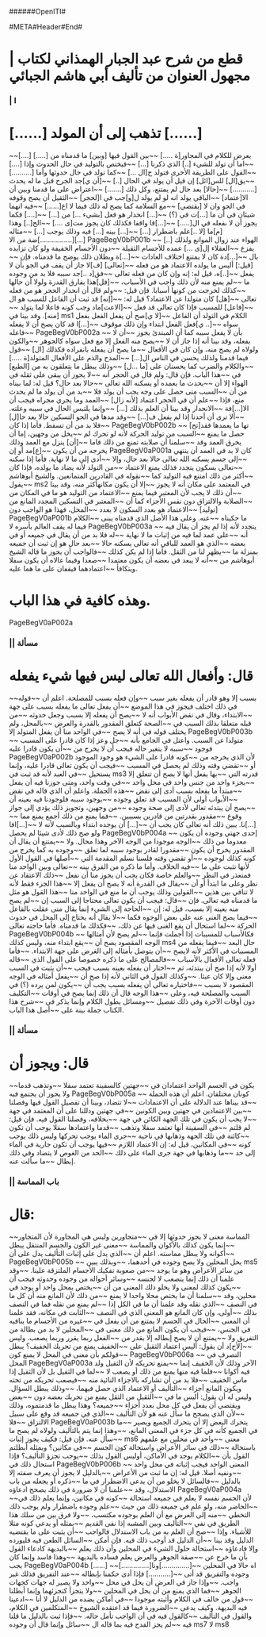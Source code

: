 ﻿######OpenITI#

#META#Header#End#

# | قطع من شرح عبد الجبار الهمذاني لكتاب مجهول العنوان من تأليف أبي هاشم الجبائي

### | I
#  [......] تذهب إلى أن المولد [......]
~~[....] يعرض للكلام في المجاور[ة .....]
~~بين القول فيها [وبين] ما قدمناه من [.....]
~~اما أن تولد للشيء [..] الذي ذكرنا [...]
~~فيختص بالتوليد في حال الحدوث وإذا [....]
~~القول على الطريقة الأخرى فتولد ح[ال ...]
~~كما تولد في حال حدوثها وأما [..........]
~~يق[ال] للس[ائل] إن قيل أن يولد في الحال [..]
~~[أن ي]جد الجرح قبل ما له يحدث [...........]
~~[حالا] بعد حال لم يمتنع، وكل ذلك [.......]
~~اعتراض على ما قدمنا وبين أن الا[عتماد]
~~الباقي يولد انه لو لم يولد ل[و]جب في ا[لحجر]
~~الثقيل أن يصح وقوفه في الجو وان لا [يقتضي]
~~مع السلامة كما يصح له ذلك فيما لا اع[......]
~~فيه انهما شيئان في أن ما [...]ت في (؟)
~~[...] انحدار هو فعل [بشيء ...] من [...]
~~[....] فكما يجوز أن لا ىفعله في ال[.....]
~~[...]قا واقفا فكذلك كان يجوز مت[ى ....]
~~الح[..] وهذا [م]ما [لا ..]علم باضطرار [...]
~~[...] بينه [...] فيه وذلك يوجب [...]
~~مثاله [................]ضة من الا[...]
PageBegV0bP001b
~~ [..] الهواء عند زوال الموانع ولذلك يفزع
~~العقلاء إل[ى ...] عمده للأجسام الثقيلة
~~دون الأجسام الخفيفة ولو كان تزايده بال
~~[...]دة كان لا يمتنع اختلاف العادات
~~[...]ة وبطلان ذلك يوضح ما قدمناه. فإن
~~[قيل:] أليس ما يولده الاعتماد هو من فعله
~~[تعالى] [ف]لا جاز أن يقف في الجو بأن لا يفعل
~~[..]ه، قيل له: إنه وإن كان من فعله تعالى
~~فق[د ..]جد سببه فلا بد من وجوده ما
~~لم يمنع منه لأن ذلك واجب في الأسباب،
~~[فل]هذا يفارق القدرة ولولا أن حالها
~~كذلك لخرجت من كونها أسبابا. فإن قيل:
~~ولم قال أن انحدار الحجر هو من فعله تعالى
~~[هل] كان متولدا عن الاعتماد؟ قيل له:
~~[إنه] قد ثبت أن الفاعل للسبب هو ال
~~[فاعل] للمسبب فإذا كان تعالى قد فعل
~~[الاعت]ماد وجب كونه فاعلا لما يتولد
~~[منه]. وقد بينا في ms1 الكلام في التولد أن الفاعل
~~[لا ي]صح أن يفعل الفعل بفعل سواه
~~[.. ي]فعل الفعل ابتداء وإن ذلك موقوف
~~[...]ا قد كان يصح أن لا يفعله
~~فاعله
PageBegV0bP002a
~~ بأن لا يفعل سببه كما أن المبتدئ يجوز
~~أن لا يفعله، وقد بينا أنه إذا جاز أن لا
~~يصح منه الفعل إلا مع فعل سواه كالجوهر
~~والكون ولولاه لم يصح منه، وإن كان في الأفعال
~~ما يصح أن يفعله بانفراده فكذلك [ال]
~~قول فيما قدمنا ولذلك يحسن في الناس ال[...]
~~المدح والذم على الأفعال المتولد[ة .....]
~~والكلام والضرب كما يحسنان على [ما ...ل]
~~وذلك يبطل ما يتعلقون به من [الطبع] في
~~هذا الباب. فإن قال: ولم قال في الحجر أنه
~~لا يجوز أن يبقى على ثقله في الهواء إلا أن
~~يحدث ما يعمده أو يسكنه الله تعالى
~~حالا بعد حال؟ قيل له: لما بيناه من أن
~~السبب متى حصل على وجه يجب أن يولد فلا
~~بد من أن يولد ما لم يحدث منع، فإذا
~~علم أن في الحجر اعتماد [لأنه زال]
~~العمد وما يجري مجراه فيجب أن الا[...]فة
~~الانحدار وقد بينا أن العلم بذلك [...]
~~وإنما يلتبس الحال في سببه وعلته.
~~ألا ترى أن أحدنا إذا لم يفعل ف[...]
~~وقد مدها في الجو التسكين حالا بعد حا[ل]
~~فلا بد من أن تسقط. فأما إذا كان
PageBegV0bP002b
~~ [تح]تها ما يعمدها فقد حصل ما يمنع
~~السبب من توليد الحركة لأنه لو تحرك لم
~~يخل من وجهين، إما أن يخرق العمد وقد
~~سلمنا أن صلابته تمنع من ذلك فاما
~~[أن] ينزل مع العمد وذلك يخرجه من أن يكون
~~[ع]مد أو إن PageBegV0aP001a كان لا بد في العمد أن ينتهي
~~إلى جسم يسكنه الله تعالى حالا بعد حال، وإلا
~~أدى إلى ما لا نهاية. فأما إذا سكنه
~~تعالى بسكون يتجدد فذلك يمنع الاعتماد
~~من التولد لأنه يضاد ما يولده، فإذا كان
~~أكثر من ذلك امتنع فيه التوليد كما
~~نقوله في القادرين المتمانعين. والشيخ أبوهاشم
~~يقول ms2 في المعتمد على مكان أنه لا يجوز
~~إلا أن يكون مكانهأكثر منه، وقد بينا
~~أن ذلك لا يجب لأن المعتبر فيما يمنع
~~الاعتماد من التوليد هو ما في المكان من
~~الصلابة والالتزاق دون نفس الأجزاء كما أن
~~المعتبر في التسكين المجدد المانع من [توليد]
~~الاعتماد هو بعدد السكون لا بعدد
~~المحل، فهذا هو الواجب دون PageBegV0aP001b ما حكيناه
~~عنه. وعلى هذا الأصل الذي قدمناه يبنى
~~الكلام فيما له يقف العالم بأسره لا
PageBegV0bP003a
~~ يتجدد لأنه إذا لم يجز أن يقال فيه أنه
~~على عمد لما فيه من إثبات ما لا نهاية
~~له فلا بد من أن يقال في جميعه أو في بعضه
~~الذي هو العمد للباقي أنه تعالى يسكنه حالا
~~بعد حال هو إن ثبت أن جميعه بمنزلة ما
~~يظهر لنا من الثقل. فأما إذا لم يكن كذلك
~~فالواجب أن يجوز ما قاله الشيخ أبوهاشم من
~~أنه لا يبعد في بعضه أن يكون معتمدا
~~صعدا وفيما عالاه أن يكون سفلا ويتكافأ
~~اعتمادهما فيقفان على ما هما عليه.
# وهذه كافية في هذا الباب.
PageBegV0aP002a
### || مسألة
# قال: وأفعال الله تعالى ليس فيها شيء يفعله
~~بسبب إلا وهو قادر أن يفعله بغير سبب
~~وإن فعله بسبب للمصلحة. اعلم أن
~~قوله في ذلك اختلف فيجوز في هذا الموضع
~~أن يفعل تعالى ما يفعله بسبب على جهة
~~الابتداء، وقال في نقض الأبواب أنه لا
~~يصح أن يفعله إلا بسبب وجعل حدوثه
~~من قبله متعلقا بذلك السبب في
~~الصحة كتعلق المقدور بالقدرة والعرض
~~بالمحل، ولم يختلف قوله في أنه لا يصح
~~في الواحد منا أن يفعل المتولد إلا
PageBegV0bP003b
~~ متولدا عن السبب. واعتل في الجامع بأنه
~~جل وعز إذا كان قادرا على المسبب فوجود
~~سببه لا يتغير حاله فيجب أن لا يخرج من
~~أن يكون قادرا عليه PageBegV0aP002b لأن الذي يخرجه من
~~كونه قادرا على الشيء هو وجود الموجود أو
~~تقضي وقته وذلك لم يحصل في المسبب
~~فيجب أن يكون تعالى قادرا عليه، وإنما يستحيل
~~في العبد لأنه قد ثبت في ms3 قدرته التي
~~بها يفعل أنها لا يصح أن تتعلق إلا
~~بجزء واحد من جنس واحد في محل واحد
~~في وقت واحد، ومتى جوزنا فيه أن يفعل
~~مبتدأ ما يفعله بسبب أدى إلى نقض
~~هذه الجملة. واعلم أن الذي قاله في نقض
~~الأبواب أولى لأن المسبب قد تعلق وجوده
~~بوجود سببه فلوجودنا فيه بعينه أن
~~يصح أن يبتدئه تعالى لأدى إلى صحة وجوده
~~من وجهين، وتجويز ذلك يؤدي إلى جواز وقوع
~~مقدور بقدرتين من قادرين بسببين.
~~فما يمنع من ذلك أجمع يمنع مما
~~[...]نا. يبين ذلك أنه تعالى كان يجب أن
~~[...] أن يوجده ابتداء وبالسبب لأنه لا
~~[...]افا ولو صح ذلك لأدى شيئا لم يحصل
PageBegV0bP004a
~~ إحدى جهتي وجوده أن يكون معدوما من ذلك
~~الوجه موجودا من الوجه الآخر وهذا محال. ولا
~~يمتنع أن يقال أن المقدور يخرج أن يكون
~~مقدورا لقادر بوجود سببه لما تعلق
~~وجوده به كما يخرج من كونه كذلك لوجوده
~~أو تقضي وقته فلسنا نسلم المقدمة التي
~~أصلها في القول الأول لأنها تثبت على ما
~~فيه الخلاف. وأما ما ذكره من الفرق بينه
~~تعالى وبين الواحد منا فمتعذر في النظر
~~والعلم خاصة فكان يجب أن يجوز منا أن نفعل
~~ذلك الاعتقاد عن نظر وعلى ما ابتدأ أو أن
~~يقال في القدرة أنه لا يصح أن يفعل إلا
~~هذا الجزء فقط لأنه لا تنافي بين هذين
~~القولين وذلك يوجب أن ما منع في الواحد منا
~~هذا القول هو مثل ما قدمناه فيه تعالى. فإن
~~قال: فيجب أن يكون تعالى محتاجا إلى السبب إن
~~لم يصح منه بعينه إلا بسبب، قيل له: إن
~~الحاجة إلى الشيء إنما يقال متى عقلت بالفاعل
~~فيما يصح الغنى عنه على بعض الوجوه فكما
~~لا يقال أنه يحتاج إلى المحل في حدوث الحركة
~~لما استحال أن يقع الغنى فيها عن ذلك،
~~فكذلك ما قدمناه. فأما حاجته تعالى
PageBegV0bP004b
~~ فكالأسباب للمسببات إذا أجملت فإنما
~~لم يصح لأن أمثالها الوجه المقصود يصح أن
~~يقع ابتداء منه، وليس كذلك ms4 حال البعد
~~فيما يفعله من المسببات في الأكثر لأنه لايصح
~~أن يتوصل بأمثاله إلى الغرض على جهة الابتداء.
~~فأما فعله تعالى الأفعال بالأسباب
~~فالمصالح على ما ذكره خصوصا على القول الذي
~~قاله أولا لأنه إذا صح أن يبتدئه، ثم
~~اختار أن يفعله بعينه بسبب فيجب
~~أن يثبت في السبب معنى وإلا كان عبثا.
~~وكذلك القول في الثاني لأنه إذا صح أن
~~يفعل أمثاله في الوجه المقصود لا بسبب
~~فاختياره تعالى أن يفعله بسبب يجب أن
~~يكون لمن يرده (؟) في السبب والمصلحة فيه، وعلى
~~هذا الوجه قال أن ذلك إنما يصح في أوقات
~~التكليف دون أوقات الآخرة وفي ذلك تفصيل
~~ومسائل يطول الكلام وإنما يذكر في
~~شرح هذا الكتاب جملة بينة على
~~أصل هذا الباب.
### || مسألة
# قال: ويجوز أن
~~يكون في الجسم الواحد اعتمادان في
~~جهتين كالسفينة تعتمد سفلا
~~وتذهب قدما ولا يجوز أن يجتمع فيه
PageBegV0bP005a
~~ كونان مختلفان. اعلم أن هذه الجملة
~~قد بيناها عند الدلالة على أن الاعتمادات
~~لا تتضاد، وبينا أن تفصيل القول فيها وفصلنا
~~بين الاعتمادين في جهتين وبين الكونين
~~في جهتين ودللنا على أن المعتمد في جهة
~~لا يجب أن يكون في تلك الجهة الكائن في جهة
~~بخلافه، وفصلنا القول فيه. فإن قيل: لم قلتم
~~في السفينة أنها تعتمد سفلا وتذهب
~~قدما واعتمادها سفلا يوجب أن تكون
~~كائنة في تلك الجهة وذهابها في ناحية
~~جري الماء يوجب تحركها وليس ذلك يوجب كونه
~~في المكانين، قيل له: إن الاعتماد اللازم
~~فيها يوجب أن تكون جارية في الماء إلى حد
~~ما وذهابها في جهة جرى الماء على ذلك
~~الحد من الغوص لا يتضاد وفي ذلك إبطال
~~ما سألت عنه.

### || باب المماسة
# قال:
~~المماسة معنى لا يجوز حدوثها إلا في
~~متجاورين وليس هي المجاورة لأن المتجاور
~~إنما يكون كذلك بالأكوان والمماسة
~~معنى غير الكون والجسم المنتقل يبطل
~~أكوانه ولا يبطل مماسته. اعلم أن
~~الذي يدل على إثبات التأليف يدل على أن
PageBegV0bP005b
~~ يحل المحلين ولا يصح وجوده في أحدهما،
~~وبذلك يبين ms5 من سائر الأعراض وهو ما يوجد
~~من صعوبة تفكيك الأجسام الملتزقة علينا.
~~وقد علمنا أن ذلك إنما يتصعب لا لجنسه
~~وسائر أحواله من وجوده وحدوثه فيجب أن
~~يكون كذلك لمعنى ولا يخلو ذلك المعنى من أن
~~يختص بمحل واحد أو يوجد في محلين، وقد
~~سلمنا أن ما يختص محلا واحدا لا يمنع
~~من ذلك لأن المانع منه أن كل ما في النصف
~~الذي نقله وقد علمنا أن ما في الكل إذا
~~لم يمنع من نقله فما في النصف بذلك
~~أولى، وإن كان المانع هو المعنى الذي في النصف
~~الثابت في مكانه، فقد علمنا أن المعنى
~~الحال في الجسم لا يمتنع من أن يفعل في
~~غيره من الأجسام ما ينافيه في الجنس،
~~فيجب أن يكون المانع من ذلك معنى في
~~المحلين لا بد من بطالة من التفريق ولا
~~يمتنع أن لا يصح إبطاله إلا بقدر من
~~الفعل ربما يقرر وربما يصعب. وليس
~~[لأح]د أن يقول: أليس اعتماد الثقيل على
~~الخفيف يمنع من تحريك الخفيف؟ يبطل
~~قولكم بأن معنى في المحل لا يمنع كون
PageBegV0bP006a
~~ التصرف في المحل PageBegV0aP003a الآخر وذلك لأن الخفيف إنما
~~يمنع تحريكه لأن الثقيل ولد فيه أكوانا
~~فلما فيه منها يمنع من ذلك أو يصعب لا
~~لما في الثقيل بل لأن الثقيل إذا ماس الخفيف
~~فلا بد من أن تشاركه بالاجزاء النائية منه
~~فيصعب تحريكه من تحته ويكون المانع أجزاء
~~التأليف أو الاعتماد الذي حصل فيهما،
~~وذلك يبطل السؤال. وليس له أن يقول: أليس ما في
~~الثقيل من الثقل يمنع من تحريك بعضه دون
~~بعض ويقتضي أن يفعل في كل محل بعدد أجزاء
~~جميعه؟ وهذا يبطل ما قدمتموه، وذلك
~~لأن الذي يصحح ما سأل عنه هو لأن التأليف
~~الذي في جميعه قد وقع على سبيل الالتزاق
~~فلا PageBegV0aP003b يتحرك البعض إلا أن يتحرك الجميع ويصير
~~ما في الجميع كأنه في كل جزء في المعنى المانع،
~~وهذا إنما يتم بالتأليف ولولاه لم يصح ما
~~سأل عنه. فإن قيل: فكيف يجوز إثبات ms6 معنى
~~واحد في محلين مع علمهم باستحالة
~~ذلك في سائر الأعراض واستحالة كون الجسم
~~في مكانين؟ وبمثله أبطلتم القول بأن
~~الكلام يوجد في الأماكن، أوليس القول بذلك
~~يوجب تجزؤ التأليف؟ فإذا استحال ذلك في
PageBegV0bP006b
~~ المعنى الواحد فيجب إثباته في محل واحد
~~ونفيه أصلا. قيل له: إن ما ثبت من الأعراض
~~بالدليل لا يجوز أن يعرف صفته إلا بالدليل
~~فالسائل لا يخلو من أن يدعي الاضطرار في ما
~~ذكره أو يجعله من باب الاستدلال، وقد
~~علمنا أن لا ضرورة في ذلك يصحح ادعاؤه PageBegV0aP004a
~~لأن الجسم نفسه لا يعلم في جميعه استحالة
~~كونه في مكانين، وإنما يعلم ذلك في
~~الحاضر منه، ولو علم في جميعه ذلك من حيث
~~علم وجوده باضطرار ولم يوجب ذلك التخطي
~~منه إلى العرض مع أن العلم بوجوده مكتسب،
~~ولا فرق بين من سلك هذا الطريق في نفي
~~التأليف وبين المشبه إذا نفى القديم
~~بمثله أو يدعي كونه مثلا للأشياء. وإذا
~~صح أن العلم به من باب الاستدلال فالواجب
~~أن يثبت على ما يقتضيه الدليل وقد بينا
~~أن الدليل قد أوجب ذلك فيه. فإن أمكن
~~السائل الطعن فيه فليورده وإلا فادعاؤه
~~استحالة حلول الشيء في المحلين وأن ذلك يعلم
~~بالبديهة كادعاء القول بأن ما خرج عن
~~صفة الجوهر والعرض يعلم فساده بالبديهة
~~وهذا فاسد وإنما كان يجب PageBegV0aP004b [......]
~~[..............]اه حالا في المحلين
~~[..............]ونا وجوده والتفريق قد أتى
~~[...........] فإذا أدى حكمنا بإبطاله
~~عند التفريق فذلك غير واجب.
~~وإذا جاز في العرض أن يحل في محل
~~واحد ولا يصير له جهات كجهات الجوهر
~~فما الذي يمنع من أن يحل في المحلين
~~ولا يتجزأ كتجزئهما وإنما أبطلنا
~~قول من خالف في الكلام وأثبته موجودا
~~في أماكن بضده من الدليل لا أنا
~~ادعينا فيه البديهة. وكيف يدعى
~~الضرورة فيما قد اعتقده الشيوخ
~~المتكلمين في الكلام، والقول في التأليف
~~كالقول فيه في أن الواجب تأمل حاله.
~~فإذا ثبت بالدليل ما قلنا فيه
~~لم يجز القدح فيه بما قاله ال
~~سائل وإنما قال أن وجوده ms7 لا ms8
